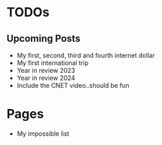 # TODOs

## Upcoming Posts
- My first, second, third and fourth internet dollar
- My first international trip
- Year in review 2023
- Year in review 2024
- Include the CNET video..should be fun

# Pages
- My impossible list

